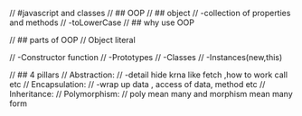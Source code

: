// #javascript and classes 
// ## OOP 
// ## object 
// -collection of properties and methods
// -toLowerCase
// ## why use OOP

// ## parts of OOP
// Object literal

// -Constructor function
// -Prototypes
// -Classes
// -Instances(new,this)


// ## 4 pillars
// Abstraction:
// -detail hide krna like fetch ,how to work call etc
// Encapsulation:
// -wrap up data , access of data, method etc
// Inheritance:
// Polymorphism:
// poly mean many and morphism mean many form